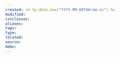 ```yaml
---
created: <% tp.date.now("YYYY-MM-DDTHH:mm:ss") %>
modified: 
cssclasses: 
aliases: 
tags: 
type: 
related: 
source: 
memo:
---
```

